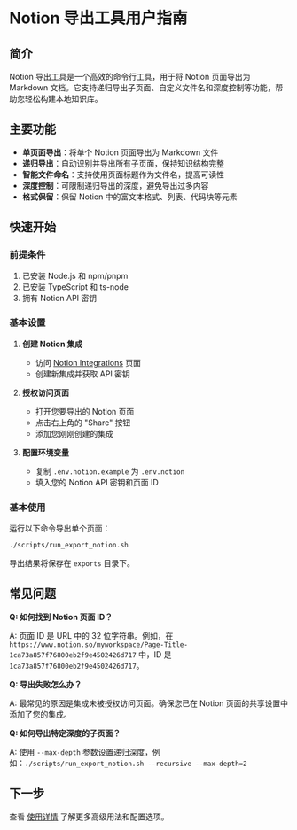 # Notion 导出工具用户指南

## 简介

Notion 导出工具是一个高效的命令行工具，用于将 Notion 页面导出为 Markdown 文档。它支持递归导出子页面、自定义文件名和深度控制等功能，帮助您轻松构建本地知识库。

## 主要功能

- **单页面导出**：将单个 Notion 页面导出为 Markdown 文件
- **递归导出**：自动识别并导出所有子页面，保持知识结构完整
- **智能文件命名**：支持使用页面标题作为文件名，提高可读性
- **深度控制**：可限制递归导出的深度，避免导出过多内容
- **格式保留**：保留 Notion 中的富文本格式、列表、代码块等元素

## 快速开始

### 前提条件

1. 已安装 Node.js 和 npm/pnpm
2. 已安装 TypeScript 和 ts-node
3. 拥有 Notion API 密钥

### 基本设置

1. **创建 Notion 集成**
   - 访问 [Notion Integrations](https://www.notion.so/my-integrations) 页面
   - 创建新集成并获取 API 密钥

2. **授权访问页面**
   - 打开您要导出的 Notion 页面
   - 点击右上角的 "Share" 按钮
   - 添加您刚刚创建的集成

3. **配置环境变量**
   - 复制 `.env.notion.example` 为 `.env.notion`
   - 填入您的 Notion API 密钥和页面 ID

### 基本使用

运行以下命令导出单个页面：

```bash
./scripts/run_export_notion.sh
```

导出结果将保存在 `exports` 目录下。

## 常见问题

**Q: 如何找到 Notion 页面 ID？**

A: 页面 ID 是 URL 中的 32 位字符串。例如，在 `https://www.notion.so/myworkspace/Page-Title-1ca73a857f76800eb2f9e4502426d717` 中，ID 是 `1ca73a857f76800eb2f9e4502426d717`。

**Q: 导出失败怎么办？**

A: 最常见的原因是集成未被授权访问页面。确保您已在 Notion 页面的共享设置中添加了您的集成。

**Q: 如何导出特定深度的子页面？**

A: 使用 `--max-depth` 参数设置递归深度，例如：`./scripts/run_export_notion.sh --recursive --max-depth=2`

## 下一步

查看 [使用详情](./usage_detail.md) 了解更多高级用法和配置选项。
